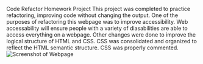 Code Refactor Homework Project
This project was completed to practice refactoring, improving code without changing the output. 
One of the purposes of refactoring this webpage was to improve accessibility. 
Web accessability will ensure people with a variety of diasabilities are able to access everything on a webpage.
Other changes were done to improve the logical structure of HTML and CSS. 
CSS was consolidated and organized to reflect the HTML semantic structure.
CSS was properly commented.
![Screenshot of Webpage](https://imgur.com/a/9UHuNVK)

